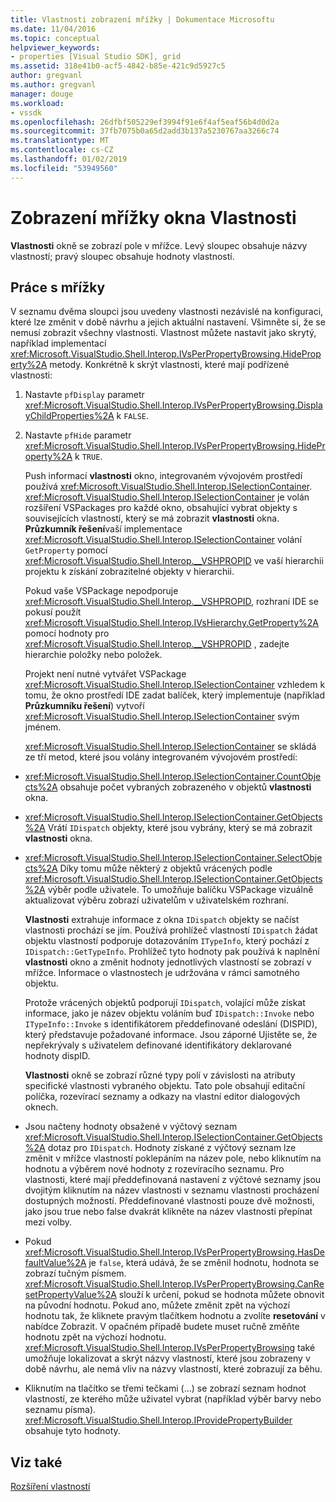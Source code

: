 ```yaml
---
title: Vlastnosti zobrazení mřížky | Dokumentace Microsoftu
ms.date: 11/04/2016
ms.topic: conceptual
helpviewer_keywords:
- properties [Visual Studio SDK], grid
ms.assetid: 318e41b0-acf5-4842-b85e-421c9d5927c5
author: gregvanl
ms.author: gregvanl
manager: douge
ms.workload:
- vssdk
ms.openlocfilehash: 26dfbf505229ef3994f91e6f4af5eaf56b4d0d2a
ms.sourcegitcommit: 37fb7075b0a65d2add3b137a5230767aa3266c74
ms.translationtype: MT
ms.contentlocale: cs-CZ
ms.lasthandoff: 01/02/2019
ms.locfileid: "53949560"
---
```

# <a name="properties-display-grid"></a>Zobrazení mřížky okna Vlastnosti
**Vlastnosti** okně se zobrazí pole v mřížce. Levý sloupec obsahuje názvy vlastností; pravý sloupec obsahuje hodnoty vlastností.  
  
## <a name="working-with-the-grid"></a>Práce s mřížky  
 V seznamu dvěma sloupci jsou uvedeny vlastnosti nezávislé na konfiguraci, které lze změnit v době návrhu a jejich aktuální nastavení. Všimněte si, že se nemusí zobrazit všechny vlastnosti. Vlastnost můžete nastavit jako skrytý, například implementací <xref:Microsoft.VisualStudio.Shell.Interop.IVsPerPropertyBrowsing.HideProperty%2A> metody. Konkrétně k skrýt vlastnosti, které mají podřízené vlastnosti:  
  
1. Nastavte `pfDisplay` parametr <xref:Microsoft.VisualStudio.Shell.Interop.IVsPerPropertyBrowsing.DisplayChildProperties%2A> k `FALSE`.  
  
2. Nastavte `pfHide` parametr <xref:Microsoft.VisualStudio.Shell.Interop.IVsPerPropertyBrowsing.HideProperty%2A> k `TRUE`.  
  
   Push informací **vlastnosti** okno, integrovaném vývojovém prostředí používá <xref:Microsoft.VisualStudio.Shell.Interop.ISelectionContainer>. <xref:Microsoft.VisualStudio.Shell.Interop.ISelectionContainer> je volán rozšíření VSPackages pro každé okno, obsahující vybrat objekty s souvisejících vlastností, který se má zobrazit **vlastnosti** okna. **Průzkumník řešení**vaší implementace <xref:Microsoft.VisualStudio.Shell.Interop.ISelectionContainer> volání `GetProperty` pomocí <xref:Microsoft.VisualStudio.Shell.Interop.__VSHPROPID> ve vaší hierarchii projektu k získání zobrazitelné objekty v hierarchii.  
  
   Pokud vaše VSPackage nepodporuje <xref:Microsoft.VisualStudio.Shell.Interop.__VSHPROPID>, rozhraní IDE se pokusí použít <xref:Microsoft.VisualStudio.Shell.Interop.IVsHierarchy.GetProperty%2A> pomocí hodnoty pro <xref:Microsoft.VisualStudio.Shell.Interop.__VSHPROPID> , zadejte hierarchie položky nebo položek.  
  
   Projekt není nutné vytvářet VSPackage <xref:Microsoft.VisualStudio.Shell.Interop.ISelectionContainer> vzhledem k tomu, že okno prostředí IDE zadat balíček, který implementuje (například **Průzkumníku řešení**) vytvoří <xref:Microsoft.VisualStudio.Shell.Interop.ISelectionContainer> svým jménem.  
  
   <xref:Microsoft.VisualStudio.Shell.Interop.ISelectionContainer> se skládá ze tří metod, které jsou volány integrovaném vývojovém prostředí:  
  
- <xref:Microsoft.VisualStudio.Shell.Interop.ISelectionContainer.CountObjects%2A> obsahuje počet vybraných zobrazeného v objektů **vlastnosti** okna.  
  
- <xref:Microsoft.VisualStudio.Shell.Interop.ISelectionContainer.GetObjects%2A> Vrátí `IDispatch` objekty, které jsou vybrány, který se má zobrazit **vlastnosti** okna.  
  
- <xref:Microsoft.VisualStudio.Shell.Interop.ISelectionContainer.SelectObjects%2A> Díky tomu může některý z objektů vrácených podle <xref:Microsoft.VisualStudio.Shell.Interop.ISelectionContainer.GetObjects%2A> výběr podle uživatele. To umožňuje balíčku VSPackage vizuálně aktualizovat výběru zobrazí uživatelům v uživatelském rozhraní.  
  
  **Vlastnosti** extrahuje informace z okna `IDispatch` objekty se načíst vlastnosti prochází se jím. Používá prohlížeč vlastností `IDispatch` žádat objektu vlastností podporuje dotazováním `ITypeInfo`, který pochází z `IDispatch::GetTypeInfo`. Prohlížeč tyto hodnoty pak používá k naplnění **vlastnosti** okno a změnit hodnoty jednotlivých vlastností se zobrazí v mřížce. Informace o vlastnostech je udržována v rámci samotného objektu.  
  
  Protože vrácených objektů podporují `IDispatch`, volající může získat informace, jako je název objektu voláním buď `IDispatch::Invoke` nebo `ITypeInfo::Invoke` s identifikátorem předdefinované odeslání (DISPID), který představuje požadované informace. Jsou záporné Ujistěte se, že nepřekrývaly s uživatelem definované identifikátory deklarované hodnoty dispID.  
  
  **Vlastnosti** okně se zobrazí různé typy polí v závislosti na atributy specifické vlastnosti vybraného objektu. Tato pole obsahují editační políčka, rozevírací seznamy a odkazy na vlastní editor dialogových oknech.  
  
- Jsou načteny hodnoty obsažené v výčtový seznam <xref:Microsoft.VisualStudio.Shell.Interop.ISelectionContainer.GetObjects%2A> dotaz pro `IDispatch`. Hodnoty získané z výčtový seznam lze změnit v mřížce vlastností poklepáním na název pole, nebo kliknutím na hodnotu a výběrem nové hodnoty z rozevíracího seznamu. Pro vlastnosti, které mají předdefinovaná nastavení z výčtové seznamy jsou dvojitým kliknutím na název vlastnosti v seznamu vlastnosti procházení dostupných možností. Předdefinované vlastnosti pouze dvě možnosti, jako jsou true nebo false dvakrát klikněte na název vlastnosti přepínat mezi volby.  
  
- Pokud <xref:Microsoft.VisualStudio.Shell.Interop.IVsPerPropertyBrowsing.HasDefaultValue%2A> je `false`, která udává, že se změnil hodnotu, hodnota se zobrazí tučným písmem. <xref:Microsoft.VisualStudio.Shell.Interop.IVsPerPropertyBrowsing.CanResetPropertyValue%2A> slouží k určení, pokud se hodnota můžete obnovit na původní hodnotu. Pokud ano, můžete změnit zpět na výchozí hodnotu tak, že kliknete pravým tlačítkem hodnotu a zvolíte **resetování** v nabídce Zobrazit. V opačném případě budete muset ručně změňte hodnotu zpět na výchozí hodnotu. <xref:Microsoft.VisualStudio.Shell.Interop.IVsPerPropertyBrowsing> také umožňuje lokalizovat a skrýt názvy vlastností, které jsou zobrazeny v době návrhu, ale nemá vliv na názvy vlastností, které zobrazují za běhu.  
  
- Kliknutím na tlačítko se třemi tečkami (...) se zobrazí seznam hodnot vlastností, ze kterého může uživatel vybrat (například výběr barvy nebo seznamu písma). <xref:Microsoft.VisualStudio.Shell.Interop.IProvidePropertyBuilder> obsahuje tyto hodnoty.  
  
## <a name="see-also"></a>Viz také  
 [Rozšíření vlastností](../../extensibility/internals/extending-properties.md)